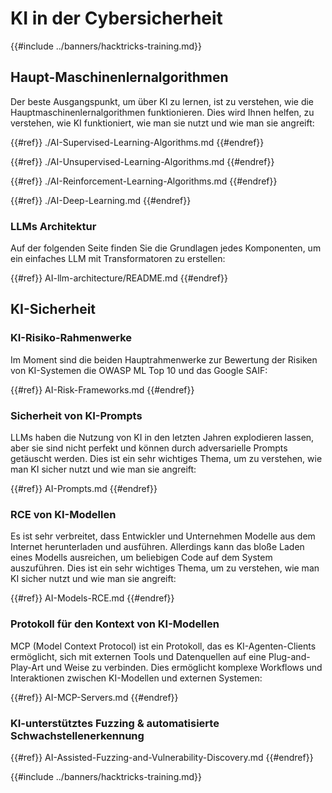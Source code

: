 # KI in der Cybersicherheit

{{#include ../banners/hacktricks-training.md}}

## Haupt-Maschinenlernalgorithmen

Der beste Ausgangspunkt, um über KI zu lernen, ist zu verstehen, wie die Hauptmaschinenlernalgorithmen funktionieren. Dies wird Ihnen helfen, zu verstehen, wie KI funktioniert, wie man sie nutzt und wie man sie angreift:

{{#ref}}
./AI-Supervised-Learning-Algorithms.md
{{#endref}}

{{#ref}}
./AI-Unsupervised-Learning-Algorithms.md
{{#endref}}

{{#ref}}
./AI-Reinforcement-Learning-Algorithms.md
{{#endref}}

{{#ref}}
./AI-Deep-Learning.md
{{#endref}}

### LLMs Architektur

Auf der folgenden Seite finden Sie die Grundlagen jedes Komponenten, um ein einfaches LLM mit Transformatoren zu erstellen:

{{#ref}}
AI-llm-architecture/README.md
{{#endref}}

## KI-Sicherheit

### KI-Risiko-Rahmenwerke

Im Moment sind die beiden Hauptrahmenwerke zur Bewertung der Risiken von KI-Systemen die OWASP ML Top 10 und das Google SAIF:

{{#ref}}
AI-Risk-Frameworks.md
{{#endref}}

### Sicherheit von KI-Prompts

LLMs haben die Nutzung von KI in den letzten Jahren explodieren lassen, aber sie sind nicht perfekt und können durch adversarielle Prompts getäuscht werden. Dies ist ein sehr wichtiges Thema, um zu verstehen, wie man KI sicher nutzt und wie man sie angreift:

{{#ref}}
AI-Prompts.md
{{#endref}}

### RCE von KI-Modellen

Es ist sehr verbreitet, dass Entwickler und Unternehmen Modelle aus dem Internet herunterladen und ausführen. Allerdings kann das bloße Laden eines Modells ausreichen, um beliebigen Code auf dem System auszuführen. Dies ist ein sehr wichtiges Thema, um zu verstehen, wie man KI sicher nutzt und wie man sie angreift:

{{#ref}}
AI-Models-RCE.md
{{#endref}}

### Protokoll für den Kontext von KI-Modellen

MCP (Model Context Protocol) ist ein Protokoll, das es KI-Agenten-Clients ermöglicht, sich mit externen Tools und Datenquellen auf eine Plug-and-Play-Art und Weise zu verbinden. Dies ermöglicht komplexe Workflows und Interaktionen zwischen KI-Modellen und externen Systemen:

{{#ref}}
AI-MCP-Servers.md
{{#endref}}

### KI-unterstütztes Fuzzing & automatisierte Schwachstellenerkennung

{{#ref}}
AI-Assisted-Fuzzing-and-Vulnerability-Discovery.md
{{#endref}}

{{#include ../banners/hacktricks-training.md}}
